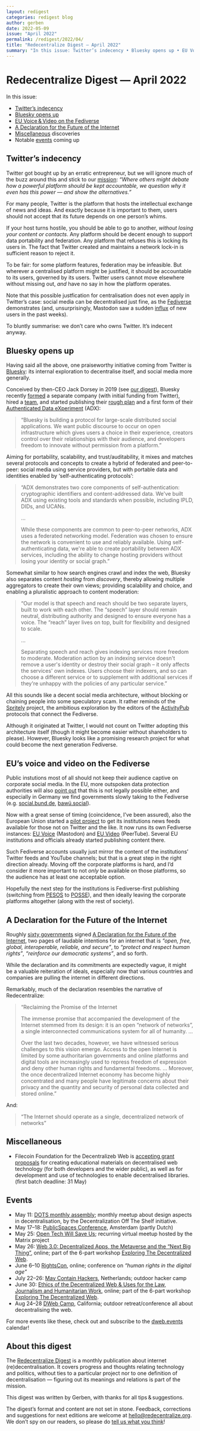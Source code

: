 ```yaml
---
layout: redigest
categories: redigest blog
author: gerben
date: 2022-05-09
issue: "April 2022"
permalink: /redigest/2022/04/
title: "Redecentralize Digest — April 2022"
summary: "In this issue: Twitter’s indecency • Bluesky opens up • EU Voice & Video • etc."
---
```


Redecentralize Digest — April 2022
==================================

In this issue:

- [Twitter’s indecency](#twitters-indecency)
- [Bluesky opens up](#bluesky-opens-up)
- [EU Voice & Video on the Fediverse](#eus-voice-and-video-on-the-fediverse)
- [A Declaration for the Future of the Internet](#a-declaration-for-the-future-of-the-internet)
- [Miscellaneous](#miscellaneous) discoveries
- Notable [events](#events) coming up


## Twitter’s indecency

Twitter got bought up by an erratic entrepreneur, but we will ignore much of the buzz around this and stick to our [mission][]: *“Where others might debate how a powerful platform should be kept accountable, we question why it even has this power — and show the alternatives.”*

For many people, Twitter is the platform that hosts the intellectual exchange of news and ideas. And exactly because it is important to them, users should not accept that its future depends on one person’s whims.

If your host turns hostile, you should be able to go to another, *without losing your content or contacts*. Any platform should be decent enough to support data portability and federation. Any platform that refuses this is locking its users in. The fact that Twitter created and maintains a network lock-in is sufficient reason to reject it.

To be fair: for some platform features, federation may be infeasible. But wherever a centralised platform might be justified, it should be accountable to its users, governed by its users. Twitter users cannot move elsewhere without missing out, *and* have no say in how the platform operates.

Note that this possible justfication for centralisation does not even apply in Twitter’s case: social media can be decentralised just fine, as the [Fediverse][] demonstrates (and, unsurprisingly, Mastodon saw a sudden [influx][] of new users in the past weeks).

To bluntly summarise: we don’t care who owns Twitter. It’s indecent anyway.

[mission]: https://redecentralize.org/#mission
[Fediverse]: https://framatube.org/w/4294a720-f263-4ea4-9392-cf9cea4d5277 "“What is the Fediverse?” — this cute video from Framasoft explains the Fediverse (Federated Universe) in a minute"
[influx]: https://blog.joinmastodon.org/2022/04/twitter-buyout-puts-mastodon-into-spotlight/


## Bluesky opens up

Having said all the above, one praiseworthy initiative coming from Twitter is [Bluesky][]: its internal exploration to decentralise itself, and social media more generally.

Conceived by then-CEO Jack Dorsey in 2019 (see [our digest][]), Bluesky recently [formed][] a separate company (with initial funding from Twitter), hired a [team][], and started publishing their [rough plan][] and a first form of their [Authenticated Data eXperiment][] (ADX):

> “Bluesky is building a protocol for large-scale distributed social applications. We want public discourse to occur on open infrastructure which gives users a choice in their experience, creators control over their relationships with their audience, and developers freedom to innovate without permission from a platform.”

Aiming for portability, scalability, and trust/auditability, it mixes and matches several protocols and concepts to create a hybrid of federated and peer-to-peer: social media using service providers, but with portable data and identities enabled by ‘self-authenticating protocols’:

> “ADX demonstrates two core components of self-authentication: cryptographic identifiers and content-addressed data. We've built ADX using existing tools and standards when possible, including IPLD, DIDs, and UCANs.
>
> …
>
> While these components are common to peer-to-peer networks, ADX uses a federated networking model. Federation was chosen to ensure the network is convenient to use and reliably available. Using self-authenticating data, we're able to create portability between ADX services, including the ability to change hosting providers without losing your identity or social graph.”

Somewhat similar to how search engines crawl and index the web, Bluesky also separates content *hosting* from *discovery*, thereby allowing multiple aggregators to create their own views; providing scalability and choice, and enabling a pluralistic approach to content moderation:

> “Our model is that speech and reach should be two separate layers, built to work with each other. The “speech” layer should remain neutral, distributing authority and designed to ensure everyone has a voice. The “reach” layer lives on top, built for flexibility and designed to scale.
>
> …
>
> Separating speech and reach gives indexing services more freedom to moderate. Moderation action by an indexing service doesn't remove a user's identity or destroy their social graph – it only affects the services' own indexes. Users choose their indexers, and so can choose a different service or to supplement with additional services if they're unhappy with the policies of any particular service.”

All this sounds like a decent social media architecture, without blocking or chaining people into some speculatory scam. It rather reminds of the [Spritely][] project, the ambitious exploration by the editors of the [ActivityPub][] protocols that connect the Fediverse.

Although it originated at Twitter, I would not count on Twitter adopting this architecture itself (though it might become easier without shareholders to please). However, Bluesky looks like a promising research project for what could become the next generation Fediverse.

[Bluesky]: https://blueskyweb.org/
[our digest]: https://redecentralize.org/redigest/2019/12/#twitter-will-invent-a-decentralised-social-media-protocol
[formed]: https://blueskyweb.org/blog/2-7-2022-overview
[team]: https://blueskyweb.org/blog/2-31-2022-initial-bluesky-team
[rough plan]: https://blueskyweb.org/blog/3-6-2022-a-self-authenticating-social-protocol
[Authenticated Data eXperiment]: https://github.com/bluesky-social/adx/blob/main/architecture.md
[Spritely]: https://spritelyproject.org/ "“Spritely is a project to level up the federated social web … applying lesser known but powerful ideas from the object capability security community.”"
[ActivityPub]: https://activitypub.rocks/ "ActivityPub is a standardised protocol/framework that powers and interconnects various social media in the ‘Fediverse’, such as Mastodon, PeerTube or PixelFed instances."


## EU’s voice and video on the Fediverse

Public instutions most of all should not keep their audience captive on corporate social media. In the EU, more outspoken data protection authorities will also [point out][] that this is not legally possible either, and especially in Germany we find governments slowly taking to the Fediverse (e.g. [social.bund.de][], [bawü.social][]).

Now with a great sense of timing (coincidence, I’ve been assured), also the European Union started a [pilot project][] to get its institutions news feeds available for those not on Twitter and the like. It now runs its own Fediverse instances: [EU Voice][] (Mastodon) and [EU Video][] (PeerTube). Several EU institutions and officials already started publishing content there.

Such Fediverse accounts usually just mirror the content of the institutions’ Twitter feeds and YouTube channels; but that is a great step in the right direction already. Moving off the corporate platforms is hard, and I’d consider it more important to not *only* be available on those platforms, so the audience has at least one acceptable option.

Hopefully the next step for the institutions is Fediverse-first publishing (switching from [PESOS][] to [POSSE][]), and then ideally leaving the corporate platforms altogether (along with the rest of society).

[point out]: https://techcrunch.com/2021/07/01/german-government-bodies-urged-to-remove-their-facebook-pages-before-next-year/
[social.bund.de]: https://social.bund.de/explore
[bawü.social]: https://bawü.social/explore
[pilot project]: https://edps.europa.eu/press-publications/press-news/press-releases/2022/edps-launches-pilot-phase-two-social-media_en
[EU Voice]: https://social.network.europa.eu/explore
[EU Video]: https://tube.network.europa.eu/
[POSSE]: https://indieweb.org/POSSE "Publish (on your) Own Site, Syndicate Elsewhere"
[PESOS]: https://indieweb.org/PESOS "Publish Elsewhere, Syndicate (to your) Own Site"


## A Declaration for the Future of the Internet

Roughly [sixty governments][] signed [A Declaration for the Future of the Internet][], two pages of laudable intentions for an internet that is *“open, free, global, interoperable, reliable, and secure”*, to *“protect and respect human rights”*, *“reinforce our democratic systems”*, and so forth.

While the declaration and its commitments are expectedly vague, it might be a valuable reiteration of ideals, especially now that various countries and companies are pulling the internet in different directions.

Remarkably, much of the declaration resembles the narrative of Redecentralize:

> “Reclaiming the Promise of the Internet
>
> The immense promise that accompanied the development of the Internet stemmed from its design: it is an open “network of networks”, a single interconnected communications system for all of humanity. …
>
> Over the last two decades, however, we have witnessed serious challenges to this vision emerge. Access to the open Internet is limited by some authoritarian governments and online platforms and digital tools are increasingly used to repress freedom of expression and deny other human rights and fundamental freedoms. … Moreover, the once decentralized Internet economy has become highly concentrated and many people have legitimate concerns about their privacy and the quantity and security of personal data collected and stored online.”

And:

> “The Internet should operate as a single, decentralized network of networks”

[sixty governments]: https://digital-strategy.ec.europa.eu/en/library/declaration-future-internet
[A Declaration for the Future of the Internet]: https://ec.europa.eu/newsroom/dae/redirection/document/86262


## Miscellaneous

- Filecoin Foundation for the Decentralizeb Web is [accepting grant proposals][] for creating educational materials on decentralised web technology (for both developers and the wider public), as well as for development and use of technologies to enable decentralised libraries. (first batch deadline: 31 May)

[accepting grant proposals]: https://ffdweb.org/awards


## Events

- May 11: [DOTS monthly assembly](https://decentpatterns.xyz/assembly/); monthly meetup about design aspects in decentralisation, by the Decentralization Off The Shelf initiative.
- May 17–18: [PublicSpaces Conference](https://conference.publicspaces.net/en), Amsterdam (partly Dutch)
- May 25: [Open Tech Will Save Us](https://matrix.org/open-tech-will-save-us/); recurring virtual meetup hosted by the Matrix project
- May 26: [Web 3.0: Decentralized Apps, the Metaverse and the “Next Big Thing”](https://us02web.zoom.us/webinar/register/WN_C6qo-wHBRfehbnTdP7GIqg), online; part of the 6-part workshop [Exploring The Decentralized Web](https://blog.archive.org/2022/01/11/imagining-a-better-online-world-exploring-the-decentralized-web/).
- June 6–10 [RightsCon](https://www.rightscon.org/), online; conference on *“human rights in the digital age”*
- July 22–26: [May Contain Hackers](https://mch2022.org/), Netherlands; outdoor hacker camp
- June 30: [Ethics of the Decentralized Web & Uses for the Law, Journalism and Humanitarian Work](https://us02web.zoom.us/webinar/register/WN_zePbnyhTRFiLCSrEpPhZFA), online; part of the 6-part workshop [Exploring The Decentralized Web](https://blog.archive.org/2022/01/11/imagining-a-better-online-world-exploring-the-decentralized-web/).
- Aug 24–28 [DWeb Camp](https://dwebcamp.org/), California; outdoor retreat/conference all about decentralising the web.

For more events like these, check out and subscribe to the [dweb.events][] calendar!

[dweb.events]: https://dweb.events


## About this digest

The [Redecentralize Digest](https://redecentralize.org/redigest/) is a monthly publication about internet (re)decentralisation. It covers progress and thoughts relating technology and politics, without ties to a particular project nor to one definition of decentralisation — figuring out its meanings and relations is part of the mission.

This digest was written by Gerben, with thanks for all tips & suggestions.

The digest’s format and content are not set in stone. Feedback, corrections and suggestions for next editions are welcome at <hello@redecentralize.org>. We don’t spy on our readers, so please do [tell us what you think](mailto:hello@redecentralize.org?subject=ReDigest%20feedback&body=I%20find%20ReDigest%20_____.%20It%20would%20be%20%28even%29%20better%20if%20_____.)!
